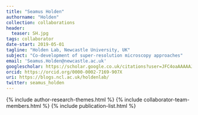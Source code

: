 ```yaml
---
title: "Seamus Holden"
authorname: "Holden"
collection: collaborations
header:
  teaser: SH.jpg
tags: collaborator
date-start: 2019-05-01
tagline: "Holden Lab, Newcastle University, UK"
subject: "Co-development of super-resolution microscopy approaches"
email: 'Seamus.Holden@newcastle.ac.uk'
googlescholar: https://scholar.google.co.uk/citations?user=JFC4oaAAAAAJ&hl=en
orcid: https://orcid.org/0000-0002-7169-907X
uri: https://blogs.ncl.ac.uk/holdenlab/
twitter: seamus_holden
---
```

<p align= "justify">

{% include author-research-themes.html %}
{% include collaborator-team-members.html %}
{% include publication-list.html %}
